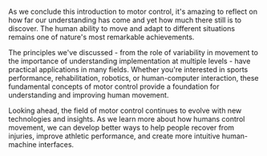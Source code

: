 As we conclude this introduction to motor control, it's amazing to reflect on how far our understanding has come and yet how much there still is to discover. The human ability to move and adapt to different situations remains one of nature's most remarkable achievements.

The principles we've discussed - from the role of variability in movement to the importance of understanding implementation at multiple levels - have practical applications in many fields. Whether you're interested in sports performance, rehabilitation, robotics, or human-computer interaction, these fundamental concepts of motor control provide a foundation for understanding and improving human movement.

Looking ahead, the field of motor control continues to evolve with new technologies and insights. As we learn more about how humans control movement, we can develop better ways to help people recover from injuries, improve athletic performance, and create more intuitive human-machine interfaces.
